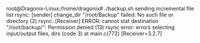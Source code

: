root@Dragonix-Linux:/home/dragonix# ./backup.sh
sending incremental file list
rsync: [sender] change_dir "/root/Backup" failed: No such file or directory (2)
rsync: [Receiver] ERROR: cannot stat destination "/root/backup/": Permission denied (13)
rsync error: errors selecting input/output files, dirs (code 3) at main.c(772) [Receiver=3.2.7]
